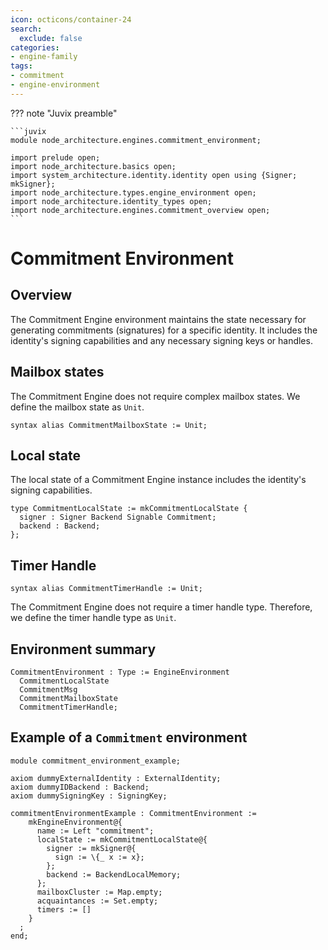 ```yaml
---
icon: octicons/container-24
search:
  exclude: false
categories:
- engine-family
tags:
- commitment
- engine-environment
---
```


??? note "Juvix preamble"

    ```juvix
    module node_architecture.engines.commitment_environment;

    import prelude open;
    import node_architecture.basics open;
    import system_architecture.identity.identity open using {Signer; mkSigner};
    import node_architecture.types.engine_environment open;
    import node_architecture.identity_types open;
    import node_architecture.engines.commitment_overview open;
    ```

# Commitment Environment

## Overview

The Commitment Engine environment maintains the state necessary for generating commitments (signatures) for a specific identity. It includes the identity's signing capabilities and any necessary signing keys or handles.

## Mailbox states

The Commitment Engine does not require complex mailbox states. We define the mailbox state as `Unit`.

```juvix
syntax alias CommitmentMailboxState := Unit;
```

## Local state

The local state of a Commitment Engine instance includes the identity's signing capabilities.

```juvix
type CommitmentLocalState := mkCommitmentLocalState {
  signer : Signer Backend Signable Commitment;
  backend : Backend;
};
```

## Timer Handle

```juvix
syntax alias CommitmentTimerHandle := Unit;
```

The Commitment Engine does not require a timer handle type. Therefore, we define the timer handle type as `Unit`.

## Environment summary

```juvix
CommitmentEnvironment : Type := EngineEnvironment 
  CommitmentLocalState 
  CommitmentMsg 
  CommitmentMailboxState 
  CommitmentTimerHandle;
```

## Example of a `Commitment` environment

```juvix extract-module-statements
module commitment_environment_example;

axiom dummyExternalIdentity : ExternalIdentity;
axiom dummyIDBackend : Backend;
axiom dummySigningKey : SigningKey;

commitmentEnvironmentExample : CommitmentEnvironment :=
    mkEngineEnvironment@{
      name := Left "commitment";
      localState := mkCommitmentLocalState@{
        signer := mkSigner@{
          sign := \{_ x := x};
        };
        backend := BackendLocalMemory;
      };
      mailboxCluster := Map.empty;
      acquaintances := Set.empty;
      timers := []
    }
  ;
end;
```
